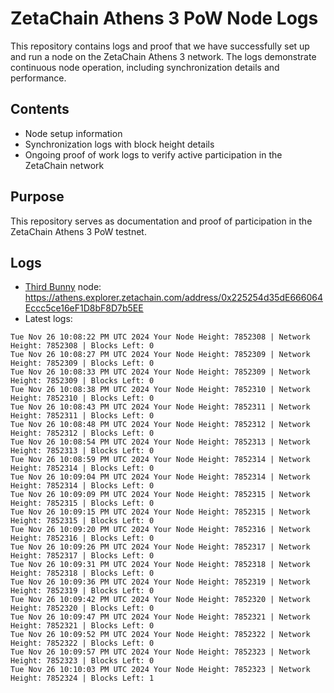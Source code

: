 # ZetaChain Athens 3 PoW Node Logs
This repository contains logs and proof that we have successfully set up and run a node on the ZetaChain Athens 3 network. The logs demonstrate continuous node operation, including synchronization details and performance.

## Contents
- Node setup information
- Synchronization logs with block height details
- Ongoing proof of work logs to verify active participation in the ZetaChain network

## Purpose
This repository serves as documentation and proof of participation in the ZetaChain Athens 3 PoW testnet.

## Logs

- [Third Bunny](https://thirdbunny.xyz/) node: https://athens.explorer.zetachain.com/address/0x225254d35dE666064Eccc5ce16eF1D8bF8D7b5EE
- Latest logs:
```
Tue Nov 26 10:08:22 PM UTC 2024 Your Node Height: 7852308 | Network Height: 7852308 | Blocks Left: 0
Tue Nov 26 10:08:27 PM UTC 2024 Your Node Height: 7852309 | Network Height: 7852309 | Blocks Left: 0
Tue Nov 26 10:08:33 PM UTC 2024 Your Node Height: 7852309 | Network Height: 7852309 | Blocks Left: 0
Tue Nov 26 10:08:38 PM UTC 2024 Your Node Height: 7852310 | Network Height: 7852310 | Blocks Left: 0
Tue Nov 26 10:08:43 PM UTC 2024 Your Node Height: 7852311 | Network Height: 7852311 | Blocks Left: 0
Tue Nov 26 10:08:48 PM UTC 2024 Your Node Height: 7852312 | Network Height: 7852312 | Blocks Left: 0
Tue Nov 26 10:08:54 PM UTC 2024 Your Node Height: 7852313 | Network Height: 7852313 | Blocks Left: 0
Tue Nov 26 10:08:59 PM UTC 2024 Your Node Height: 7852314 | Network Height: 7852314 | Blocks Left: 0
Tue Nov 26 10:09:04 PM UTC 2024 Your Node Height: 7852314 | Network Height: 7852314 | Blocks Left: 0
Tue Nov 26 10:09:09 PM UTC 2024 Your Node Height: 7852315 | Network Height: 7852315 | Blocks Left: 0
Tue Nov 26 10:09:15 PM UTC 2024 Your Node Height: 7852315 | Network Height: 7852315 | Blocks Left: 0
Tue Nov 26 10:09:20 PM UTC 2024 Your Node Height: 7852316 | Network Height: 7852316 | Blocks Left: 0
Tue Nov 26 10:09:26 PM UTC 2024 Your Node Height: 7852317 | Network Height: 7852317 | Blocks Left: 0
Tue Nov 26 10:09:31 PM UTC 2024 Your Node Height: 7852318 | Network Height: 7852318 | Blocks Left: 0
Tue Nov 26 10:09:36 PM UTC 2024 Your Node Height: 7852319 | Network Height: 7852319 | Blocks Left: 0
Tue Nov 26 10:09:42 PM UTC 2024 Your Node Height: 7852320 | Network Height: 7852320 | Blocks Left: 0
Tue Nov 26 10:09:47 PM UTC 2024 Your Node Height: 7852321 | Network Height: 7852321 | Blocks Left: 0
Tue Nov 26 10:09:52 PM UTC 2024 Your Node Height: 7852322 | Network Height: 7852322 | Blocks Left: 0
Tue Nov 26 10:09:57 PM UTC 2024 Your Node Height: 7852323 | Network Height: 7852323 | Blocks Left: 0
Tue Nov 26 10:10:03 PM UTC 2024 Your Node Height: 7852323 | Network Height: 7852324 | Blocks Left: 1
```

